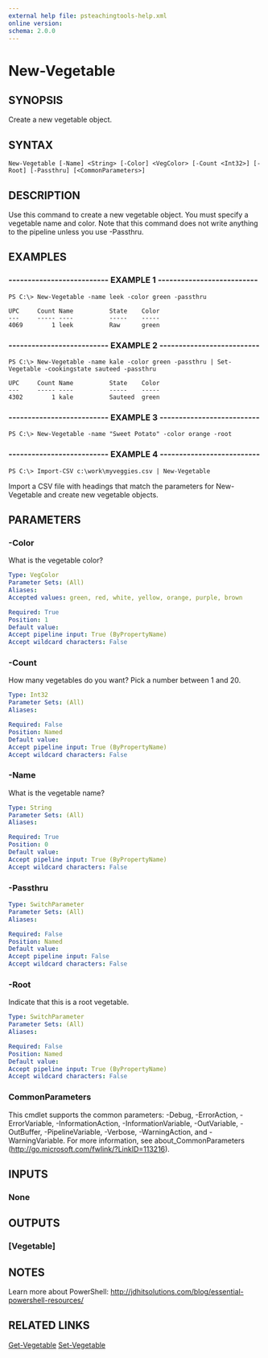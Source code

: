 ```yaml
---
external help file: psteachingtools-help.xml
online version: 
schema: 2.0.0
---
```


# New-Vegetable
## SYNOPSIS
Create a new vegetable object.
## SYNTAX

```
New-Vegetable [-Name] <String> [-Color] <VegColor> [-Count <Int32>] [-Root] [-Passthru] [<CommonParameters>]
```

## DESCRIPTION
Use this command to create a new vegetable object. You must specify a vegetable name and color. Note that this command does not write anything to the pipeline unless you use -Passthru.
## EXAMPLES

### -------------------------- EXAMPLE 1 --------------------------
```
PS C:\> New-Vegetable -name leek -color green -passthru 

UPC     Count Name          State    Color     
---     ----- ----          -----    -----     
4069        1 leek          Raw      green
```

### -------------------------- EXAMPLE 2 --------------------------
```
PS C:\> New-Vegetable -name kale -color green -passthru | Set-Vegetable -cookingstate sauteed -passthru

UPC     Count Name          State    Color
---     ----- ----          -----    -----
4302        1 kale          Sauteed  green
```

### -------------------------- EXAMPLE 3 --------------------------
```
PS C:\> New-Vegetable -name "Sweet Potato" -color orange -root
```

### -------------------------- EXAMPLE 4 --------------------------
```
PS C:\> Import-CSV c:\work\myveggies.csv | New-Vegetable 
```

Import a CSV file with headings that match the parameters for New-Vegetable and create new vegetable objects.

## PARAMETERS

### -Color
What is the vegetable color?

```yaml
Type: VegColor
Parameter Sets: (All)
Aliases: 
Accepted values: green, red, white, yellow, orange, purple, brown

Required: True
Position: 1
Default value: 
Accept pipeline input: True (ByPropertyName)
Accept wildcard characters: False
```

### -Count
How many vegetables do you want? Pick a number between 1 and 20.

```yaml
Type: Int32
Parameter Sets: (All)
Aliases: 

Required: False
Position: Named
Default value: 
Accept pipeline input: True (ByPropertyName)
Accept wildcard characters: False
```

### -Name
What is the vegetable name?

```yaml
Type: String
Parameter Sets: (All)
Aliases: 

Required: True
Position: 0
Default value: 
Accept pipeline input: True (ByPropertyName)
Accept wildcard characters: False
```

### -Passthru
```yaml
Type: SwitchParameter
Parameter Sets: (All)
Aliases: 

Required: False
Position: Named
Default value: 
Accept pipeline input: False
Accept wildcard characters: False
```

### -Root
Indicate that this is a root vegetable.

```yaml
Type: SwitchParameter
Parameter Sets: (All)
Aliases: 

Required: False
Position: Named
Default value: 
Accept pipeline input: True (ByPropertyName)
Accept wildcard characters: False
```

### CommonParameters
This cmdlet supports the common parameters: -Debug, -ErrorAction, -ErrorVariable, -InformationAction, -InformationVariable, -OutVariable, -OutBuffer, -PipelineVariable, -Verbose, -WarningAction, and -WarningVariable. For more information, see about_CommonParameters (http://go.microsoft.com/fwlink/?LinkID=113216).
## INPUTS

### None

## OUTPUTS

### [Vegetable]

## NOTES
Learn more about PowerShell:
http://jdhitsolutions.com/blog/essential-powershell-resources/
## RELATED LINKS

[Get-Vegetable]()
[Set-Vegetable]()
